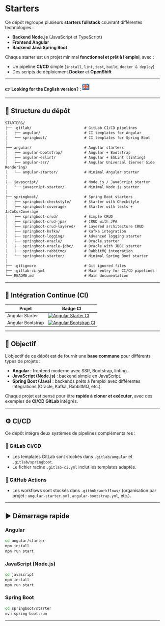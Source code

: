 # Starters

Ce dépôt regroupe plusieurs **starters fullstack** couvrant différentes technologies :  
- **Backend Node.js** (JavaScript et TypeScript)  
- **Frontend Angular**  
- **Backend Java Spring Boot**  

Chaque starter est un projet minimal **fonctionnel et prêt à l’emploi**, avec :  
- Un pipeline **CI/CD** simple (`install`, `lint`, `test`, `build`, `docker & deploy`)  
- Des scripts de déploiement **Docker** et **OpenShift**  

---

**👉 Looking for the English version?** : [![English](./ui/version-en.png)](./README.md)

---

## 📂 Structure du dépôt

```
STARTERS/
├── .gitlab/                        # GitLab CI/CD pipelines
│   ├── angular/                    # CI templates for Angular
│   └── springboot/                 # CI templates for Spring Boot
│
├── angular/                        # Angular starters
│   ├── angular-bootstrap/          # Angular + Bootstrap
│   ├── angular-eslint/             # Angular + ESLint (linting)
│   ├── angular-ssr/                # Angular Universal (Server Side Rendering)
│   └── angular-starter/            # Minimal Angular starter
│
├── javascript/                     # Node.js / JavaScript starter
│   └── javascript-starter/         # Minimal Node.js starter
│
├── springboot/                     # Spring Boot starters
│   ├── springboot-checkstyle/      # Starter with Checkstyle
│   ├── springboot-coverage/        # Starter with tests + JaCoCo/Coverage
│   ├── springboot-crud/            # Simple CRUD
│   ├── springboot-crud-jpa/        # CRUD with JPA
│   ├── springboot-crud-layered/    # Layered architecture CRUD
│   ├── springboot-kafka/           # Kafka integration
│   ├── springboot-logging/         # Advanced logging starter
│   ├── springboot-oracle/          # Oracle starter
│   ├── springboot-oracle-jdbc/     # Oracle with JDBC starter
│   ├── springboot-rabbitmq/        # RabbitMQ integration
│   └── springboot-starter/         # Minimal Spring Boot starter
│
├── .gitignore                      # Git ignored files
├── .gitlab-ci.yml                  # Main entry for CI/CD pipelines
└── README.md                       # Main documentation
```

---

## 🔧 Intégration Continue (CI)

| Projet            | Badge CI |
|-------------------|----------|
| Angular Starter   | [![Angular Starter CI](https://github.com/ganatan/starters/actions/workflows/angular-starter.yml/badge.svg?branch=master)](https://github.com/ganatan/starters/actions/workflows/angular-starter.yml) |
| Angular Bootstrap | [![Angular Bootstrap CI](https://github.com/ganatan/starters/actions/workflows/angular-bootstrap.yml/badge.svg?branch=master)](https://github.com/ganatan/starters/actions/workflows/angular-bootstrap.yml) |

---

## 🚀 Objectif

L’objectif de ce dépôt est de fournir une **base commune** pour différents types de projets :

- **Angular** : frontend moderne avec SSR, Bootstrap, linting.
- **JavaScript (Node.js)** : backend simple en JavaScript.
- **Spring Boot (Java)** : backends prêts à l’emploi avec différentes intégrations (Oracle, Kafka, RabbitMQ, etc.).

Chaque projet est pensé pour être **rapide à cloner et exécuter**, avec des exemples de **CI/CD GitLab** intégrés.

---

## ⚙️ CI/CD

Ce dépôt intègre deux systèmes de pipelines complémentaires :

### 🔹 GitLab CI/CD
- Les templates GitLab sont stockés dans `.gitlab/angular` et `.gitlab/springboot`.  
- Le fichier racine `.gitlab-ci.yml` inclut les templates adaptés.  

### 🔹 GitHub Actions
- Les workflows sont stockés dans `.github/workflows/` (organisation par projet : `angular-starter.yml`, `angular-bootstrap.yml`, etc.).  

---

## ▶️ Démarrage rapide

### Angular

```bash
cd angular/starter
npm install
npm run start
```

### JavaScript (Node.js)

```bash
cd javascript
npm install
npm run start
```

### Spring Boot

```bash
cd springboot/starter
mvn spring-boot:run
```

---

